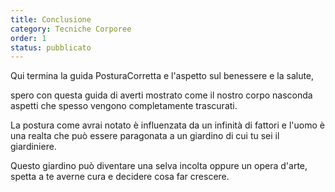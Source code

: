 ```yaml
---
title: Conclusione
category: Tecniche Corporee 
order: 1
status: pubblicato
---
```


Qui termina la guida PosturaCorretta e l'aspetto sul benessere e la salute, 

spero con questa guida di averti mostrato come il nostro corpo nasconda aspetti che spesso vengono completamente trascurati.

La postura come avrai notato è influenzata da un infinità di fattori 
e l'uomo è una realta che può essere paragonata a un giardino di cui tu sei il giardiniere. 

Questo giardino può diventare una selva incolta oppure un opera d'arte, spetta a te averne cura e decidere cosa far crescere.